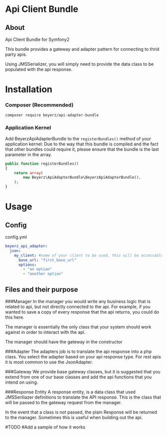 # Api Client Bundle
## About
Api Client Bundle for Symfony2

This bundle provides a gateway and adapter pattern for connecting to thrid party apis.

Using JMSSerializer, you will simply need to provide the data class to be populated with the api response.

# Installation

### Composer (Recommended)

    composer require beyerz/api-adapter-bundle

### Application Kernel

Add BeyerzApiAdapterBundle to the `registerBundles()` method of your application kernel:
Due to the way that this bundle is compiled and the fact that other bundles could require it, please ensure that the bundle is the last parameter in the array.
```php
public function registerBundles()
{
    return array(
        new Beyerz\ApiAdapterBundle\BeyerzApiAdapterBundle(),
    );
}
```

# Usage
## Config
config.yml
```yaml
beyerz_api_adapter:
  json:
    my_client: #name of your client to be used, this will be accessable through container as beyerz_api_adapter.client.YOUR_CUSTOM_NAME
      base_url: "first_base_url"
      options:
        - "an option"
        - "another option"
```

## Files and their purpose

###Manager
In the manager you would write any business logic that is related to api, but not directly connected to the api.
For example, if you wanted to save a copy of every response that the api returns, you could do this here.

The manager is essentially the only class that your system should work against in order to interact with the api.

The manager should have the gateway in the constructor

###Adapter
The adapters job is to translate the api response into a php class. You select the adapter based on your api response type.
For rest apis it is most common to use the JsonAdapter.

###Gateway
We provide base gateway classes, but it is suggested that you extend from one of our base classes
and add the api functions that you intend on using.

###Response Entity
A response entity, is a data class that used JMSSeriliazer definitions to translate the API response.
This is the class that will be passed to the gateway request from the manager.

In the event that a class is not passed, the plain Response will be returned to the manager.
Sometimes this is useful when building out the api.

#TODO
#Add a sample of how it works
